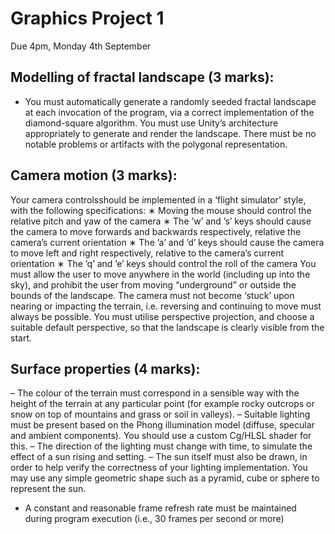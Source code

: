 # Graphics Project 1
Due 4pm, Monday 4th September

## Modelling of fractal landscape (3 marks):
- You must automatically generate a randomly seeded fractal landscape at each invocation of the program, via a correct implementation of the diamond-square algorithm.
You must use Unity’s architecture appropriately to generate and render the landscape.
There must be no notable problems or artifacts with the polygonal representation.

## Camera motion (3 marks):
Your camera controlsshould be implemented in a ‘flight simulator’ style, with the following specifications:
    ∗ Moving the mouse should control the relative pitch and yaw of the camera
    ∗ The ’w’ and ’s’ keys should cause the camera to move forwards and backwards respectively, relative the camera’s current orientation
    ∗ The ’a’ and ’d’ keys should cause the camera to move left and right respectively, relative to the camera’s current orientation
    ∗ The ’q’ and ’e’ keys should control the roll of the camera
You must allow the user to move anywhere in the world (including up into the sky), and prohibit the user from moving “underground” or outside the bounds of the landscape.
The camera must not become ‘stuck’ upon nearing or impacting the terrain, i.e. reversing and continuing to move must always be possible.
You must utilise perspective projection, and choose a suitable default perspective, so that the landscape is clearly visible from the start.

## Surface properties (4 marks):
– The colour of the terrain must correspond in a sensible way with the height of the terrain at any particular point (for example rocky outcrops or snow on top of mountains and grass or soil in valleys).
– Suitable lighting must be present based on the Phong illumination model (diffuse, specular and ambient components). You should use a custom Cg/HLSL shader for this.
– The direction of the lighting must change with time, to simulate the effect of a sun rising
and setting.
– The sun itself must also be drawn, in order to help verify the correctness of your lighting implementation. You may use any simple geometric shape such as a pyramid, cube or sphere to represent the sun.
- A constant and reasonable frame refresh rate must be maintained during program execution (i.e., 30 frames per second or more)
